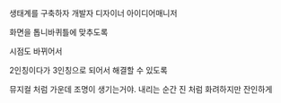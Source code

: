 생태계를 구축하자
개발자 디자이너 아이디어매니저

화면을 톱니바퀴틀에 맞추도록

시점도 바뀌어서

2인칭이다가 3인칭으로 되어서 해결할 수 있도록

뮤지컬 처럼 가운데 조명이 생기는거야.
내리는 순간 진 처럼 화려하지만 잔인하게

